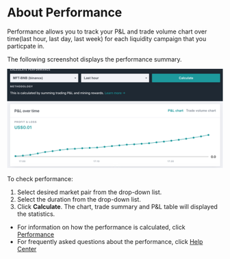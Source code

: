 # About Performance

Performance allows you to track your P&L and trade volume chart over time(last hour, last day, last week) for each liquidity campaign that you particpate in.

The following screenshot displays the performance summary.

![](../assets/img/performance.png)

To check performance:

1. Select desired market pair from the drop-down list.
2. Select the duration from the drop-down list.
3. Click **Calculate**. The chart, trade summary and P&L table will displayed the statistics.

* For information on how the performance is calculated, click [Performance](https://www.notion.so/hummingbot/How-is-performance-calculated-494368982cb0418eaebf8960f175bb22)
* For frequently asked questions about the performance, click [Help Center](https://www.notion.so/hummingbot/Help-Center-aa042efc10a5494aa745576722c7924b)

